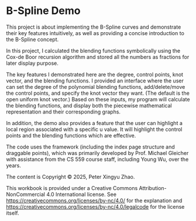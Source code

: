 # B-Spline Demo

This project is about implementing the B-Spline curves and demonstrate their key features intuitively, as well as providing a concise introduction to the B-Spline concept.

In this project, I calculated the blending functions symbolically using the Cox-de Boor recursion algorithm and stored all the numbers as fractions for later display purpose.

The key features I demonstrated here are the degree, control points, knot vector, and the blending functions. I provided an interface where the user can set the degree of the polynomial blending functions, add/delete/move the control points, and specify the knot vector they want. (The default is the open uniform knot vector.) Based on these inputs, my program will calculate the blending functions, and display both the piecewise mathematical representation and their corresponding graphs.

In addition, the demo also provides a feature that the user can highlight a local region associated with a specific u value. It will highlight the control points and the blending functions which are effective.

The code uses the framework (including the index page structure and draggable points), which was primarily developed by Prof. Michael Gleicher with assistance from the CS 559 course staff, including Young Wu, over the years.

The content is Copyright &copy; 2025, Peter Xingyu Zhao.

This workbook is provided under a Creative Commons Attribution-NonCommercial 4.0 International license. See https://creativecommons.org/licenses/by-nc/4.0/ for the explanation and https://creativecommons.org/licenses/by-nc/4.0/legalcode for the license itself.
